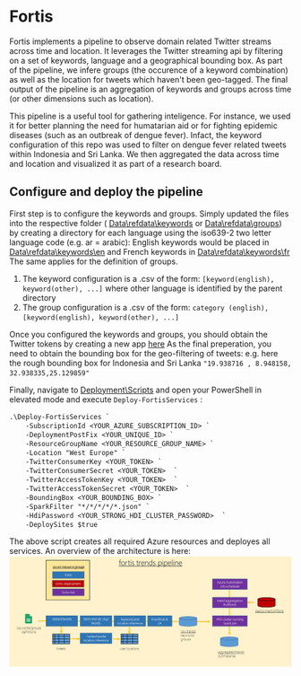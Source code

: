 # Fortis
Fortis implements a pipeline to observe domain related Twitter streams across time and location. 
It leverages the Twitter streaming api by filtering on a set of keywords, language and a geographical bounding box.
As part of the pipeline, we infere groups (the occurence of a keyword combination) as well as the location for tweets
which haven't been geo-tagged. The final output of the pipeline is an aggregation of keywords and groups across time 
(or other dimensions such as location). 

This pipeline is a useful tool for gathering inteligence. For instance, we used it for better planning the need for humatarian aid or for fighting epidemic diseases 
(such as an outbreak of dengue fever). Infact, the keyword configuration of this repo was used to filter on dengue fever 
related tweets within Indonesia and Sri Lanka. We then aggregated the data across time and location and visualized it 
as part of a research board.

## Configure and deploy the pipeline
First step is to configure the keywords and groups. Simply updated the files into the respective folder ( [Data\refdata\keywords](tree/master/Data/refdata/keywords) or [Data\refdata\groups](tree/master/Data/refdata/groups)) by creating a directory for each language using the iso639-2 two letter language code (e.g. ar = arabic):
English keywords would be placed in  [Data\refdata\keywords\en](tree/master/Data/refdata/keywords/en) and French keywords in  [Data\refdata\keywords\fr](tree/master/Data/refdata/keywords/fr)
The same applies for the definition of groups.

1. The keyword configuration is a .csv of the form: ``[keyword(english), keyword(other), ...]`` where other language is identified by the parent directory
2. The group configuration is a .csv of the form: ``category (english), [keyword(english), keyword(other), ...]`` 

Once you configured the keywords and groups, you should obtain the Twitter tokens by creating a new app [here](https://apps.twitter.com/)
As the final preperation, you need to obtain the bounding box for the geo-filtering of tweets:
e.g. here the rough bounding box for Indonesia and Sri Lanka ``"19.938716 , 8.948158, 32.938335,25.129859"``

Finally, navigate to  [Deployment\Scripts](tree/master/Deployment\Scripts) and open your PowerShell in elevated mode and execute  ``Deploy-FortisServices`` : 

```
.\Deploy-FortisServices `
    -SubscriptionId <YOUR_AZURE_SUBSCRIPTION_ID> `
    -DeploymentPostFix <YOUR_UNIQUE_ID> `
    -ResourceGroupName <YOUR_RESOURCE_GROUP_NAME> `
    -Location "West Europe" `
    -TwitterConsumerKey <YOUR_TOKEN> `
    -TwitterConsumerSecret <YOUR_TOKEN>  `
    -TwitterAccessTokenKey <YOUR_TOKEN>  `
    -TwitterAccessTokenSecret <YOUR_TOKEN>  `
    -BoundingBox <YOUR_BOUNDING_BOX> `
    -SparkFilter "*/*/*/*/*.json" `
    -HdiPassword <YOUR_STRONG_HDI_CLUSTER_PASSWORD>  `
    -DeploySites $true
```
The above script creates all required Azure resources and deployes all services. An overview of the architecture is here:
![fortis tred pipeline](images/FortisTrendPipeline.jpg "Fortis trend pipeline")



